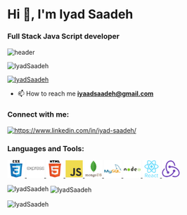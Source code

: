 <h1 align="left">Hi 👋, I'm Iyad Saadeh </h1>
<h3 align="left">Full Stack Java Script developer</h3>
 <img width=700px height=200px align="center" src="https://www.topsinfosolutions.com/wp-content/uploads/2020/07/mern-stack.png" alt="header">
<p align="left"> <img src="https://komarev.com/ghpvc/?username=IyadSaadeh&label=Profile%20views&color=0e75b6&style=flat" alt="IyadSaadeh" /> </p>

<p align="left"> <a href="https://github.com/ryo-ma/github-profile-trophy"><img src="https://github-profile-trophy.vercel.app/?username=IyadSaadeh" alt="IyadSaadeh" /></a> </p>

- 📫 How to reach me **<a href='mailto:iyaadsaadeh@gmail.com'>iyaadsaadeh@gmail.com</a>**

<h3 align="left">Connect with me:</h3>
<p align="left">
<a href="https://www.linkedin.com/in/iyad-saadeh/" target="blank"><img align="center" src="https://raw.githubusercontent.com/rahuldkjain/github-profile-readme-generator/master/src/images/icons/Social/linked-in-alt.svg" alt="https://www.linkedin.com/in/iyad-saadeh/" height="30" width="40" /></a>
</p>

<h3 align="left">Languages and Tools:</h3>
<p align="left"> <a href="https://www.w3schools.com/css/" target="_blank" rel="noreferrer"> <img src="https://raw.githubusercontent.com/devicons/devicon/master/icons/css3/css3-original-wordmark.svg" alt="css3" width="40" height="40"/> </a> <a href="https://expressjs.com" target="_blank" rel="noreferrer"> <img src="https://raw.githubusercontent.com/devicons/devicon/master/icons/express/express-original-wordmark.svg" alt="express" width="40" height="40"/> </a> <a href="https://www.w3.org/html/" target="_blank" rel="noreferrer"> <img src="https://raw.githubusercontent.com/devicons/devicon/master/icons/html5/html5-original-wordmark.svg" alt="html5" width="40" height="40"/> </a> <a href="https://developer.mozilla.org/en-US/docs/Web/JavaScript" target="_blank" rel="noreferrer"> <img src="https://raw.githubusercontent.com/devicons/devicon/master/icons/javascript/javascript-original.svg" alt="javascript" width="40" height="40"/> </a> <a href="https://www.mongodb.com/" target="_blank" rel="noreferrer"> <img src="https://raw.githubusercontent.com/devicons/devicon/master/icons/mongodb/mongodb-original-wordmark.svg" alt="mongodb" width="40" height="40"/> </a> <a href="https://www.mysql.com/" target="_blank" rel="noreferrer"> <img src="https://raw.githubusercontent.com/devicons/devicon/master/icons/mysql/mysql-original-wordmark.svg" alt="mysql" width="40" height="40"/> </a> <a href="https://nodejs.org" target="_blank" rel="noreferrer"> <img src="https://raw.githubusercontent.com/devicons/devicon/master/icons/nodejs/nodejs-original-wordmark.svg" alt="nodejs" width="40" height="40"/> </a> <a href="https://reactjs.org/" target="_blank" rel="noreferrer"> <img src="https://raw.githubusercontent.com/devicons/devicon/master/icons/react/react-original-wordmark.svg" alt="react" width="40" height="40"/> </a> <a href="https://redux.js.org" target="_blank" rel="noreferrer"> <img src="https://raw.githubusercontent.com/devicons/devicon/master/icons/redux/redux-original.svg" alt="redux" width="40" height="40"/> </a> </p>

<p><img align="left" src="https://github-readme-stats.vercel.app/api/top-langs/?username=IyadSaadeh&layout=compact" alt="IyadSaadeh" /></p>

<p>&nbsp;<img align="center" src="https://github-readme-stats.vercel.app/api?username=IyadSaadeh&show_icons=true&locale=en" alt="IyadSaadeh" /></p>

<p><img align="center" src="https://github-readme-streak-stats.herokuapp.com/?user=IyadSaadeh&" alt="IyadSaadeh" /></p>
